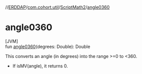 //[ERDDAP](../../../index.md)/[com.cohort.util](../index.md)/[ScriptMath2](index.md)/[angle0360](angle0360.md)

# angle0360

[JVM]\
fun [angle0360](angle0360.md)(degrees: Double): Double

This converts an angle (in degrees) into the range &gt;=0 to &lt;360. 

- If isMV(angle), it returns 0.